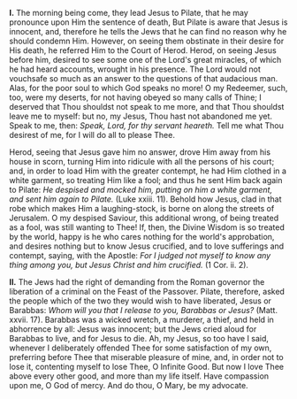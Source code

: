 
**I\.** The morning being come, they lead Jesus to Pilate, that he may pronounce upon Him the sentence of death, But Pilate is aware that Jesus is innocent, and, therefore he tells the Jews that he can find no reason why he should condemn Him. However, on seeing them obstinate in their desire for His death, he referred Him to the Court of Herod. Herod, on seeing Jesus before him, desired to see some one of the Lord\'s great miracles, of which he had heard accounts, wrought in his presence. The Lord would not vouchsafe so much as an answer to the questions of that audacious man. Alas, for the poor soul to which God speaks no more! O my Redeemer, such, too, were my deserts, for not having obeyed so many calls of Thine; I deserved that Thou shouldst not speak to me more, and that Thou shouldst leave me to myself: but no, my Jesus, Thou hast not abandoned me yet. Speak to me, then: *Speak, Lord, for thy servant heareth.* Tell me what Thou desirest of me, for I will do all to please Thee.

Herod, seeing that Jesus gave him no answer, drove Him away from his house in scorn, turning Him into ridicule with all the persons of his court; and, in order to load Him with the greater contempt, he had Him clothed in a white garment, so treating Him like a fool; and thus he sent Him back again to Pilate: *He despised and mocked him, putting on him a white garment, and sent him again to Pilate.* (Luke xxiii. 11). Behold how Jesus, clad in that robe which makes Him a laughing-stock, is borne on along the streets of Jerusalem. O my despised Saviour, this additional wrong, of being treated as a fool, was still wanting to Thee! If, then, the Divine Wisdom is so treated by the world, happy is he who cares nothing for the world\'s approbation, and desires nothing but to know Jesus crucified, and to love sufferings and contempt, saying, with the Apostle: *For I judged not myself to know any thing among you, but Jesus Christ and him crucified.* (1 Cor. ii. 2).

**II\.** The Jews had the right of demanding from the Roman governor the liberation of a criminal on the Feast of the Passover. Pilate, therefore, asked the people which of the two they would wish to have liberated, Jesus or Barabbas: *Whom will you that I release to you, Barabbas or Jesus?* (Matt. xxvii. 17). Barabbas was a wicked wretch, a murderer, a thief, and held in abhorrence by all: Jesus was innocent; but the Jews cried aloud for Barabbas to live, and for Jesus to die. Ah, my Jesus, so too have I said, whenever I deliberately offended Thee for some satisfaction of my own, preferring before Thee that miserable pleasure of mine, and, in order not to lose it, contenting myself to lose Thee, O Infinite Good. But now I love Thee above every other good, and more than my life itself. Have compassion upon me, O God of mercy. And do thou, O Mary, be my advocate.

